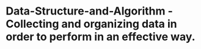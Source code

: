 # Data-Structure-and-Algorithm - Collecting and organizing data in order to perform in an effective way. 
